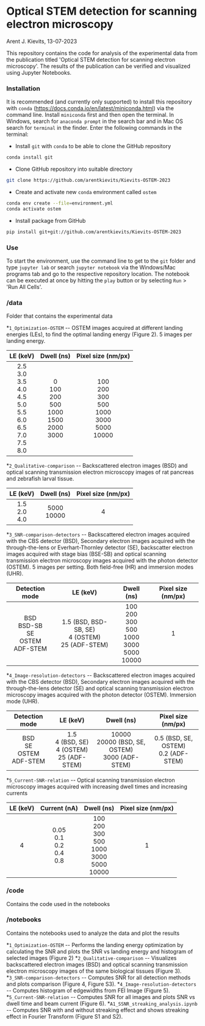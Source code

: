 # Optical STEM detection for scanning electron microscopy
Arent J. Kievits, 13-07-2023

This repository contains the code for analysis of the experimental data from the publication titled 'Optical STEM detection for scanning electron microscopy'. The results of the publication can be verified and visualized using Jupyter Notebooks. 

### Installation

It is recommended (and currently only supported) to install this repository with `conda` (https://docs.conda.io/en/latest/miniconda.html) via the command line. Install `miniconda` first and then open the terminal. In Windows, search for `anaconda prompt` in the search bar and in Mac OS search for `terminal` in the finder. Enter the following commands in the terminal:

* Install `git` with `conda` to be able to clone the GitHub repository
```bash
conda install git
```

* Clone GitHub repository into suitable directory
```bash
git clone https://github.com/arentkievits/Kievits-OSTEM-2023
```

* Create and activate new `conda` environment called `ostem`
```bash
conda env create --file=environment.yml
conda activate ostem
```

* Install package from GitHub
```bash
pip install git+git://github.com/arentkievits/Kievits-OSTEM-2023
```

### Use

To start the environment, use the command line to get to the `git` folder and type `jupyter lab` or search `jupyter notebook` via the Windows/Mac programs tab and go to the respective repository location. The notebook can be executed at once by hitting the `play` button or by selecting `Run` > 'Run All Cells'. 

### /data
Folder that contains the experimental data

*`1_Optimization-OSTEM` -- OSTEM images acquired at different landing energies (LEs), to find the optimal landing energy (Figure 2). 5 images per landing energy.

| LE (keV) | Dwell (ns) | Pixel size (nm/px) |
|:--------:|:----------:|:------------------:|
| 2.5<br>3.0<br>3.5<br>4.0<br>4.5<br>5.0<br>5.5<br>6.0<br>6.5<br>7.0<br>7.5<br>8.0| 0<br>100<br>200<br>500<br>1000<br>1500<br>2000<br>3000 | 100<br>200<br>300<br>500<br>1000<br>3000<br>5000<br>10000 | 1 |

*`2_Qualitative-comparison` -- Backscattered electron images (BSD) and optical scanning transmission electron microscopy images of rat pancreas and zebrafish larval tissue.

| LE (keV) | Dwell (ns) | Pixel size (nm/px) |
|:--------:|:----------:|:------------------:|
| 1.5<br>2.0<br>4.0| 5000<br>10000 | 4 |

*`3_SNR-comparison-detectors` -- Backscattered electron images acquired with the CBS detector (BSD), Secondary electron images acquired with the through-the-lens or Everhart-Thornley detector (SE), backscatter electron images acquired with stage bias (BSE-SB) and optical scanning transmission electron microscopy images acquired with the photon detector (OSTEM). 5 images per setting. Both field-free (HR) and immersion modes (UHR).

| Detection mode | LE (keV) | Dwell (ns) | Pixel size (nm/px) |
|:--------------:|:--------:|:----------:|:------------------:|
| BSD<br>BSD-SB<br>SE<br>OSTEM<br>ADF-STEM | 1.5 (BSD, BSD-SB, SE)<br>4 (OSTEM)<br>25 (ADF-STEM)| 100<br>200<br>300<br>500<br>1000<br>3000<br>5000<br>10000 | 1 |

*`4_Image-resolution-detectors` -- Backscattered electron images acquired with the CBS detector (BSD), Secondary electron images acquired with the through-the-lens detector (SE) and optical scanning transmission electron microscopy images acquired with the photon detector (OSTEM). Immersion mode (UHR).

| Detection mode | LE (keV) | Dwell (ns) | Pixel size (nm/px) |
|:--------------:|:-------:|:----------:|:------------------:|
| BSD<br>SE<br>OSTEM<br>ADF-STEM | 1.5<br>4 (BSD, SE)<br>4 (OSTEM)<br>25 (ADF-STEM) | 10000<br>20000 (BSD, SE, OSTEM)<br>3000 (ADF-STEM) | 0.5 (BSD, SE, OSTEM)<br>0.2 (ADF-STEM) |

*`5_Current-SNR-relation` -- Optical scanning transmission electron microscopy images acquired with increasing dwell times and increasing currents

| LE (keV) | Current (nA) | Dwell (ns) | Pixel size (nm/px) |
|:--------:|:------------:|:----------:|:------------------:|
| 4 | 0.05<br>0.1<br>0.2<br>0.4<br>0.8 | 100<br>200<br>300<br>500<br>1000<br>3000<br>5000<br>10000<br> | 1 |

### /code
Contains the code used in the notebooks

### /notebooks
Contains the notebooks used to analyze the data and plot the results

*`1_Optimization-OSTEM` -- Performs the landing energy optimization by calculating the SNR and plots the SNR vs landing energy and histogram of selected images (Figure 2)
*`2_Qualitative-comparison` -- Visualizes backscattered electron images (BSD) and optical scanning transmission electron microscopy images of the same biological tissues (Figure 3). 
*`3_SNR-comparison-detectors` -- Computes SNR for all detection methods and plots comparison (Figure 4, Figure S3).
*`4_Image-resolution-detectors` -- Computes histogram of edgewidths from FEI Image (Figure 5).
*`5_Current-SNR-relation` -- Computes SNR for all images and plots SNR vs dwell time and beam current (Figure 6).
*`A1_SSNR_streaking_analysis.ipynb` -- Computes SNR with and without streaking effect and shows streaking effect in Fourier Transform (Figure S1 and S2).
